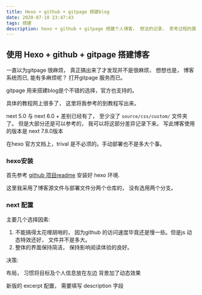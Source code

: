 ```yaml
---
title: Hexo + github + gitpage 搭建blog
date: 2020-07-18 23:47:43
tags: 搭建
description: hexo + github + gitpage 搭建个人博客， 想法的记录， 思考过程的展现， 以及配置的展示。 
---
```


## 使用 Hexo + github + gitpage 搭建博客

一直以为gitpage 很麻烦， 真正搞出来了才发现并不是很麻烦， 想想也是， 博客系统而已, 能有多麻烦呢？ 打开gitpage 服务而已。

gitpage 用来搭建blog是个不错的选择，官方也支持的。 

具体的教程网上很多了， 这里将我参考的到教程写出来。 

next 5.0 与 next 6.0 + 差别已经有了， 至少没了 `source/css/custom/` 文件夹了。 但是大部分还是可以参考的， 我可以将这部分差异记录下来。 写此博客使用的版本是 next 7.8.0版本

在hexo 官方文档上，trival 是不必须的。手动部署也不是多大个事。 

### hexo安装

首先参考 [github 项目readme](https://github.com/next-theme/hexo-theme-next)	安装好 hexo 环境. 

这里我采用了博客源文件与部署文件分两个仓库的， 没有选用两个分支。 

### next 配置
主要几个选择因素:

1. 不能搞得太花哩胡哨的， 因为github 的访问速度毕竟还是慢一些。但是js 动态特效还好， 文件并不是多大。
2. 整体的界面保持简洁， 保持影响阅读体验的良好。

决策:

布局， 习惯将目标及个人信息放在左边
背景加了动态效果

新版的 excerpt 配置， 需要填写 description 字段
